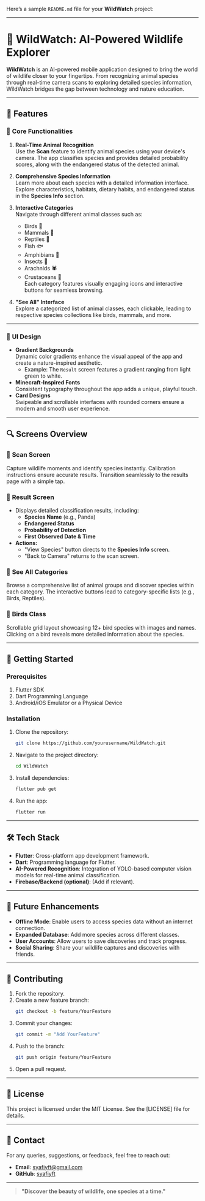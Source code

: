 Here’s a sample `README.md` file for your **WildWatch** project:

---

# 🐾 WildWatch: AI-Powered Wildlife Explorer

**WildWatch** is an AI-powered mobile application designed to bring the world of wildlife closer to your fingertips. From recognizing animal species through real-time camera scans to exploring detailed species information, WildWatch bridges the gap between technology and nature education.

---

## 📱 Features

### 🌟 **Core Functionalities**
1. **Real-Time Animal Recognition**  
   Use the **Scan** feature to identify animal species using your device's camera. The app classifies species and provides detailed probability scores, along with the endangered status of the detected animal.

2. **Comprehensive Species Information**  
   Learn more about each species with a detailed information interface. Explore characteristics, habitats, dietary habits, and endangered status in the **Species Info** section.

3. **Interactive Categories**  
   Navigate through different animal classes such as:
    - Birds 🦜
    - Mammals 🦁
    - Reptiles 🐊
    - Fish 🐟
    - Amphibians 🐸
    - Insects 🐝
    - Arachnids 🕷
    - Crustaceans 🦀  
      Each category features visually engaging icons and interactive buttons for seamless browsing.

4. **"See All" Interface**  
   Explore a categorized list of animal classes, each clickable, leading to respective species collections like birds, mammals, and more.

---

### 🎨 **UI Design**
- **Gradient Backgrounds**  
  Dynamic color gradients enhance the visual appeal of the app and create a nature-inspired aesthetic.
    - Example: The `Result` screen features a gradient ranging from light green to white.
- **Minecraft-Inspired Fonts**  
  Consistent typography throughout the app adds a unique, playful touch.
- **Card Designs**  
  Swipeable and scrollable interfaces with rounded corners ensure a modern and smooth user experience.

---

## 🔍 **Screens Overview**
### 📸 **Scan Screen**
Capture wildlife moments and identify species instantly. Calibration instructions ensure accurate results. Transition seamlessly to the results page with a simple tap.

### 🐼 **Result Screen**
- Displays detailed classification results, including:
    - **Species Name** (e.g., Panda)
    - **Endangered Status**
    - **Probability of Detection**
    - **First Observed Date & Time**
- **Actions:**
    - "View Species" button directs to the **Species Info** screen.
    - "Back to Camera" returns to the scan screen.

### 📂 **See All Categories**
Browse a comprehensive list of animal groups and discover species within each category. The interactive buttons lead to category-specific lists (e.g., Birds, Reptiles).

### 🦜 **Birds Class**
Scrollable grid layout showcasing 12+ bird species with images and names. Clicking on a bird reveals more detailed information about the species.

---

## 🚀 **Getting Started**
### Prerequisites
1. Flutter SDK
2. Dart Programming Language
3. Android/iOS Emulator or a Physical Device

### Installation
1. Clone the repository:
   ```bash
   git clone https://github.com/yourusername/WildWatch.git
   ```
2. Navigate to the project directory:
   ```bash
   cd WildWatch
   ```
3. Install dependencies:
   ```bash
   flutter pub get
   ```
4. Run the app:
   ```bash
   flutter run
   ```

---

## 🛠️ **Tech Stack**
- **Flutter**: Cross-platform app development framework.
- **Dart**: Programming language for Flutter.
- **AI-Powered Recognition**: Integration of YOLO-based computer vision models for real-time animal classification.
- **Firebase/Backend (optional)**: (Add if relevant).

---

## 📖 **Future Enhancements**
- **Offline Mode**: Enable users to access species data without an internet connection.
- **Expanded Database**: Add more species across different classes.
- **User Accounts**: Allow users to save discoveries and track progress.
- **Social Sharing**: Share your wildlife captures and discoveries with friends.

---

## 🤝 **Contributing**
1. Fork the repository.
2. Create a new feature branch:
   ```bash
   git checkout -b feature/YourFeature
   ```
3. Commit your changes:
   ```bash
   git commit -m "Add YourFeature"
   ```
4. Push to the branch:
   ```bash
   git push origin feature/YourFeature
   ```
5. Open a pull request.

---

## 📜 **License**
This project is licensed under the MIT License. See the [LICENSE] file for details.

---

## 💬 **Contact**
For any queries, suggestions, or feedback, feel free to reach out:
- **Email**: syafiyft@gmail.com
- **GitHub**: [syafiyft](https://github.com/syafiyft)

--- 

> **"Discover the beauty of wildlife, one species at a time."**

